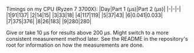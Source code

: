 Timings on my CPU (Ryzen 7 3700X): 
|Day|Part 1 (μs)|Part 2 (μs)|
|-|-|-|
|1|91|137|
|2|14|15|
|3|33|18|
|4|117|119|
|5|37|43|
|6|0.041|0.033|
|7|375|376|
|8|26|183|
|9|280|280|

Give or take 10 μs for results above 200 μs. Might switch to a more consistent measurement method later.
See the README in the repository's root for information on how the measurements are done.